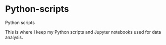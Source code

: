 # Python-scripts
Python scripts

This is where I keep my Python scripts and Jupyter notebooks used for data analysis.
